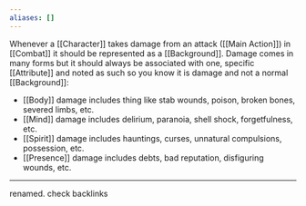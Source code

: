 ```yaml
---
aliases: []
---
```

Whenever a [[Character]] takes damage from an attack ([[Main Action]]) in [[Combat]] it should be represented as a [[Background]]. Damage comes in many forms but it should always be associated with one, specific [[Attribute]] and noted as such so you know it is damage and not a normal [[Background]]:
- [[Body]] damage includes thing like stab wounds, poison, broken bones, severed limbs, etc.
- [[Mind]] damage includes delirium, paranoia, shell shock, forgetfulness, etc.
- [[Spirit]] damage includes hauntings, curses, unnatural compulsions, possession, etc.
- [[Presence]] damage includes debts, bad reputation, disfiguring wounds, etc.

---

renamed. check backlinks

